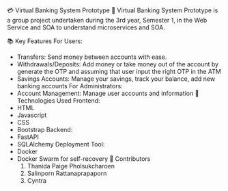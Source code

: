 💳 Virtual Banking System Prototype 🏦
Virtual Banking System Prototype is a group project undertaken during the 3rd year, Semester 1, in the Web Service and SOA to understand microservices and SOA.

📚 Key Features
For Users:
- Transfers: Send money between accounts with ease.
- Withdrawals/Deposits: Add money or take money out of the account by generate the OTP and assuming that user input the right OTP in the ATM
- Savings Accounts: Manage your savings, track your balance, add new banking accounts
For Administrators:
- Account Management: Manage user accounts and information
🚀 Technologies Used
Frontend:
- HTML
- Javascript
- CSS
- Bootstrap
Backend:
- FastAPI
- SQLAlchemy
Deployment Tool:
- Docker
- Docker Swarm for self-recovery
👥 Contributors
  1. Thanida Paige Pholsukcharoen
  2. Salinporn Rattanaprapaporn
  3. Cyntra
